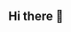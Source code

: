 ## Hi there 👋

<!--
**CottontailRabbit/CottontailRabbit** is a ✨ _special_ ✨ repository because its `README.md` (this file) appears on your GitHub profile.

[![Readme Card](https://github-readme-stats.vercel.app/api/pin/?username=anuraghazra&repo=github-readme-stats)]([https://github.com/anuraghazra/github-readme-stats](https://github.com/CottontailRabbit)]
